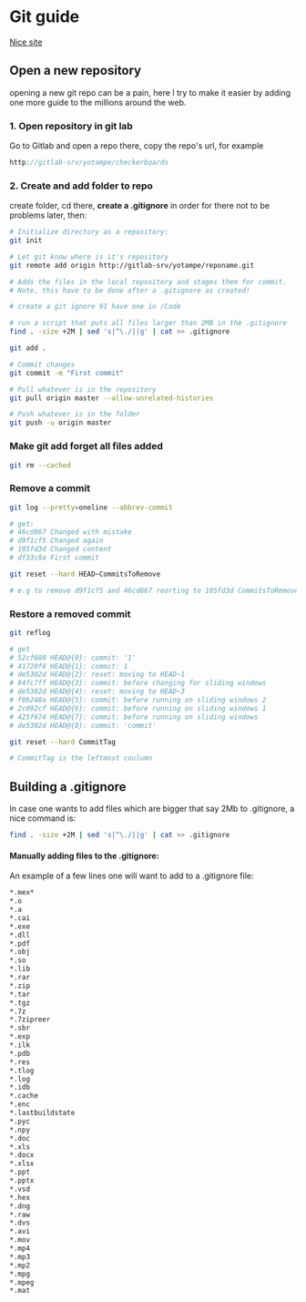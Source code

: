 # Git guide

[Nice site](https://dont-be-afraid-to-commit.readthedocs.io/en/latest/git/commandlinegit.html)

## Open a new repository

opening a new git repo can be a pain, here I try to make it easier by adding one more guide to the millions around the web.

### 1. Open repository in git lab

Go to Gitlab and open a repo there, copy the repo's url, for example

```c
http://gitlab-srv/yotampe/checkerboards
```

### 2. Create and add folder to repo

create folder, cd there, **create a .gitignore**  in order for there not to be problems later, then:

```bash
# Initialize directory as a repository:
git init

# Let git know where is it's repository
git remote add origin http://gitlab-srv/yotampe/reponame.git

# Adds the files in the local repository and stages them for commit.
# Note, this have to be done after a .gitignore as created!

# create a git ignore 9I have one in /Code

# run a script that puts all files larger than 2MB in the .gitignore
find . -size +2M | sed 's|^\./||g' | cat >> .gitignore

git add .

# Commit changes
git commit -m "First commit"

# Pull whatever is in the repository
git pull origin master --allow-unrelated-histories

# Push whatever is in the folder
git push -u origin master
```

### Make git add forget all files added

```bash
git rm --cached
```



### Remove a commit

```bash
git log --pretty=oneline --abbrev-commit

# get: 
# 46cd867 Changed with mistake
# d9f1cf5 Changed again
# 105fd3d Changed content
# df33c8a First commit

git reset --hard HEAD~CommitsToRemove

# e.g to remove d9f1cf5 and 46cd867 reorting to 105fd3d CommitsToRemove=2
```

### Restore a removed commit

```bash
git reflog

# get 
# 52cf680 HEAD@{0}: commit: '1'
# 41720f8 HEAD@{1}: commit: 1
# de5302d HEAD@{2}: reset: moving to HEAD~1
# 84fc7ff HEAD@{3}: commit: before changing for sliding windows
# de5302d HEAD@{4}: reset: moving to HEAD~3
# f0b248a HEAD@{5}: commit: before running on sliding windows 2
# 2c092cf HEAD@{6}: commit: before running on sliding windows 1
# 425f674 HEAD@{7}: commit: before running on sliding windows
# de5302d HEAD@{8}: commit: 'commit'

git reset --hard CommitTag

# CommitTag is the leftmost coulumn
```



## Building a .gitignore

In case one wants to add files which are bigger that say 2Mb to .gitignore, a nice command is:

```bash
find . -size +2M | sed 's|^\./||g' | cat >> .gitignore
```

#### Manually adding files to the .gitignore:

An example of a few lines one will want to add to a .gitignore file:

```bash
*.mex*
*.o
*.a
*.cai
*.exe
*.dll
*.pdf
*.obj
*.so
*.lib
*.rar
*.zip
*.tar
*.tgz
*.7z
*.7zipreer
*.sbr
*.exp
*.ilk
*.pdb
*.res
*.tlog
*.log
*.idb
*.cache
*.enc
*.lastbuildstate
*.pyc
*.npy
*.doc
*.xls
*.docx
*.xlsx
*.ppt
*.pptx
*.vsd
*.hex
*.dng
*.raw
*.dvs
*.avi
*.mov
*.mp4
*.mp3
*.mp2
*.mpg
*.mpeg
*.mat
```


